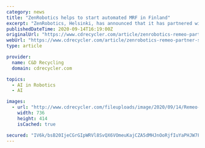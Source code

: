 ```yaml
---
category: news
title: "ZenRobotics helps to start automated MRF in Finland"
excerpt: "ZenRobotics, Helsinki, has announced that it has partnered with Remeo, a Finnish environmental management firm, to construct an advanced and fully automated material recovery facility (MRF) in Vantaa,"
publishedDateTime: 2020-09-14T16:19:00Z
originalUrl: "https://www.cdrecycler.com/article/zenrobotics-remeo-partner-start-automated-robotic-mrf-finland/"
webUrl: "https://www.cdrecycler.com/article/zenrobotics-remeo-partner-start-automated-robotic-mrf-finland/"
type: article

provider:
  name: C&D Recycling
  domain: cdrecycler.com

topics:
  - AI in Robotics
  - AI

images:
  - url: "http://www.cdrecycler.com/fileuploads/image/2020/09/14/Remeo-Oy-tulevaisuuden-kierrtyslaitos-havainnekuva-123.gif?w=736&h=414&mode=crop"
    width: 736
    height: 414
    isCached: true

secured: "IV6k/bsB20IjeCGrGIpWRVl8SvQX6VOmeuKajCZA5dMHJnOoRjfIuYaPHJW7FzjyplVSvTZdV5dmJyIUqhZV1rxidMDl4uQUNafALivn7W+0TYW3g8ukXFVrdWY4nM5ugAMV7neuV1wa1vx3Z7JUW93LF7fMeWs5LYydfXFYauCJsLwmgGpgz4eKB7StcFrcBt4TBpIIA9PY3+OxX4hQzKBrNCJhkC/osQB95aXdHRHayEkLQibalch7+J6cy8IlOdUtgb6vBnirpnquRmBtNQ/hQ+AcwhjRK6j+TuJKxDWHyOf76kJ9YGsUV5JUbRil1Y1HY/yVnun3skck136bFp9+zUJfLJ6ldJ4Fv/nrBvQ=;w0llQZoZGia5/tqdK0Cczg=="
---
```



